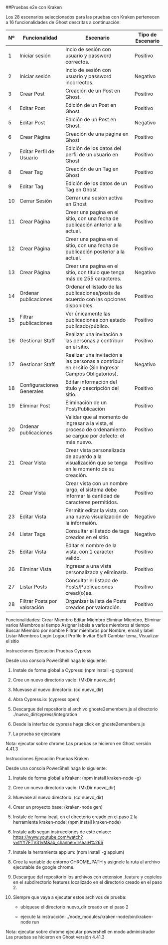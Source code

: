 ##Pruebas e2e con Kraken

Los 28 escenarios seleccionados para las pruebas con Kraken pertenecen a 16 funcionalidades de Ghost descritas a continuación:

| Nº | Funcionalidad                                  | Escenario                                                                                                      | Tipo de Escenario |
| -- | ---------------------------------------------- | -------------------------------------------------------------------------------------------------------------- | ----------------- |
| 1  | Iniciar sesión                                 | Incio de sesión con usuario y password correctos.                                                              | Positivo          |
| 2  | Iniciar sesión                                 | Incio de sesión con usuario y password incorrectos.                                                            | Negativo          |
| 3  | Crear Post                                     | Creación de un Post en Ghost.                                                                                  | Positivo          |
| 4  | Editar Post                                    | Edición de un Post en Ghost.                                                                                   | Positivo          |
| 5  | Editar Post                                    | Edición de un Post en Ghost.                                                                                   | Negativo          |
| 6  | Crear Página                                   | Creación de una página en Ghost                                                                                | Positivo          |
| 7  | Editar Perfil de Usuario                       | Edición de los datos del perfil de un usuario en Ghost                                                         | Positivo          |
| 8  | Crear Tag                                      | Creación de un Tag en Ghost                                                                                    | Positivo          |
| 9  | Editar Tag                                     | Edición de los datos de un Tag en Ghost                                                                        | Positivo          |
| 10 | Cerrar Sesión                                  | Cerrar una sesión activa en Ghost                                                                              | Positivo          |
| 11 | Crear Página                                   | Crear una pagina en el sitio, con una fecha de publicación anterior a la actual.                               | Positivo          |
| 12 | Crear Página                                   | Crear una pagina en el sitio, con una fecha de publicación posterior a la actual.                              | Positivo          |
| 13 | Crear Página                                   | Crear una pagina en el sitio, con titulo que tenga más de 255 caracteres.                                      | Negativo          |
| 14 | Ordenar publicaciones                          | Ordenar el listado de las publicaciones/posts de acuerdo con las opciones disponibles.                         | Positivo          |
| 15 | Filtrar publicaciones                          | Ver únicamente las publicaciones con estado publicado/público.                                                 | Positivo          |
| 16 | Gestionar Staff                                | Realizar una invitación a las personas a contribuir en el sitio.                                               | Positivo          |
| 17 | Gestionar Staff                                | Realizar una invitación a las personas a contribuir en el sitio (Sin Ingresar Campos Obligatorios).            | Negativo          |
| 18 | Configuraciones Generales                      | Editar información del titulo y descripción del sitio.                                                         | Positivo          |
| 19 | Eliminar Post                                  | Eliminación de un Post/Publicación                                                                             | Positivo          |
| 20 | Ordenar publicaciones                          | Validar que al momento de ingresar a la vista, el proceso de ordenamiento se cargue por defecto: el más nuevo. | Positivo          |
| 21 | Crear Vista                                    | Crear vista personalizada de acuerdo a la visualización que se tenga en le momento de su creación.             | Positivo          |
| 22 | Crear Vista                                    | Crear vista con un nombre largo, el sistema debe informar la cantidad de caracteres permitidos.                | Positivo          |
| 23 | Editar Vista                                   | Permitir editar la vista, con una nueva visualización de la informaión.                                        | Negativo          |
| 24 | Listar Tags                                    | Consultar el listado de tags creados en el sitio.                                                              | Negativo          |
| 25 | Editar Vista                                   | Editar el nombre de la vista, con 1 caracter valido.                                                           | Positivo          |
| 26 | Eliminar Vista                                 | Ingresar a una vista personalizada y eliminarla.                                                               | Positivo          |
| 27 | Listar Posts                                   | Consultar el listado de Posts/Publicaciones cread(o)as.                                                        | Positivo          |
| 28 | Filtrar Posts por valoración                   | Organizar la lista de Posts creados por valoración.                                                            | Positivo          |

Funcionalidades:
Crear Miembro
Editar Miembro
Eliminar Miembro, Eliminar varios Miembros al tiempo
Asignar labels a varios miembros al tiempo
Buscar Miembro por nombre
Filtrar miembros por Nombre, email y label
Listar Miembros
Login
Logout
Profile
Invitar Staff
Cambiar tema, Visualizar el sitio

Instrucciones Ejecución Pruebas Cypress

Desde una consola PowerShell haga lo siguiente:

1. Instale de forma global a Cypress:  (npm install -g cypress)

2. Cree un nuevo directorio vacío: (MkDir nuevo_dir)

2. Muevase al nuevo directorio: (cd nuevo_dir)

3. Abra Cypress.io: (cypress open)

4. Descargue del repositorio el archivo ghoste2emembers.js al directorio ./nuevo_dir/cypress/integration

5. Desde la interfaz de cypress haga click en ghoste2emembers.js

6. La prueba se ejecutara



Nota: ejecutar sobre chrome
           Las pruebas se hicieron en Ghost versión 4.41.3












Instrucciones Ejecución Pruebas Kraken


Desde una consola PowerShell haga lo siguiente:

1. Instale de forma global a Kraken:  (npm install kraken-node -g)

2. Cree un nuevo directorio vacío: (MkDir nuevo_dir)

2. Muevase al nuevo directorio: (cd nuevo_dir)

3. Crear un proyecto base: (kraken-node gen)

4. Instale de forma local, en el directorio creado en el paso 2 la herramienta kraken-node: (npm install kraken-node)

5. Instale adb segun instrucciones de este enlace: https://www.youtube.com/watch?v=tYY7FTV31vM&ab_channel=IrsealH%26S

6. Instale la herramienta appium: (npm install -g appium)

7. Cree la variable de entorno CHROME_PATH y asignele la ruta al archivo ejecutable de google chrome.

8. Descargue del repositorio los archivos con extension .feature y copielos en el subdirectorio features localizado    en el directorio creado en el paso 2.

9. Siempre que vaya a ejecutar estos archivos de prueba:
   
   - ubiquese el directorio nuevo_dir creado en el paso 2
   
   - ejecute la instrucción: ./node_modules/kraken-node/bin/kraken-node run




Nota: ejecutar sobre chrome
      ejecutar powershell en modo administrador
      Las pruebas se hicieron en Ghost versión 4.41.3
